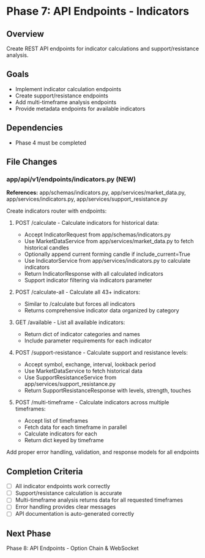 # Phase 7: API Endpoints - Indicators

## Overview
Create REST API endpoints for indicator calculations and support/resistance analysis.

## Goals
- Implement indicator calculation endpoints
- Create support/resistance endpoints
- Add multi-timeframe analysis endpoints
- Provide metadata endpoints for available indicators

## Dependencies
- Phase 4 must be completed

## File Changes

### app/api/v1/endpoints/indicators.py (NEW)
**References:** app/schemas/indicators.py, app/services/market_data.py, app/services/indicators.py, app/services/support_resistance.py

Create indicators router with endpoints:

1. POST /calculate - Calculate indicators for historical data:
   - Accept IndicatorRequest from app/schemas/indicators.py
   - Use MarketDataService from app/services/market_data.py to fetch historical candles
   - Optionally append current forming candle if include_current=True
   - Use IndicatorService from app/services/indicators.py to calculate indicators
   - Return IndicatorResponse with all calculated indicators
   - Support indicator filtering via indicators parameter

2. POST /calculate-all - Calculate all 43+ indicators:
   - Similar to /calculate but forces all indicators
   - Returns comprehensive indicator data organized by category

3. GET /available - List all available indicators:
   - Return dict of indicator categories and names
   - Include parameter requirements for each indicator

4. POST /support-resistance - Calculate support and resistance levels:
   - Accept symbol, exchange, interval, lookback period
   - Use MarketDataService to fetch historical data
   - Use SupportResistanceService from app/services/support_resistance.py
   - Return SupportResistanceResponse with levels, strength, touches

5. POST /multi-timeframe - Calculate indicators across multiple timeframes:
   - Accept list of timeframes
   - Fetch data for each timeframe in parallel
   - Calculate indicators for each
   - Return dict keyed by timeframe

Add proper error handling, validation, and response models for all endpoints

## Completion Criteria
- [ ] All indicator endpoints work correctly
- [ ] Support/resistance calculation is accurate
- [ ] Multi-timeframe analysis returns data for all requested timeframes
- [ ] Error handling provides clear messages
- [ ] API documentation is auto-generated correctly

## Next Phase
Phase 8: API Endpoints - Option Chain & WebSocket
